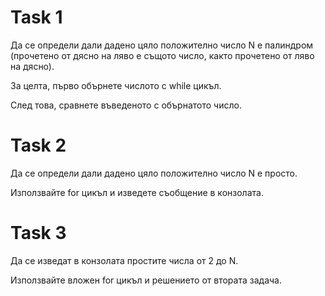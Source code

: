 # Task 1

Да се определи дали дадено цяло положително число N е палиндром (прочетено
от дясно на ляво е същото число, както прочетено от ляво
на дясно).

За целта, първо обърнете числото с while цикъл.

След това, сравнете въведеното с обърнатото число.


# Task 2

Да се определи дали дадено цяло положително число N е просто.

Използвайте for цикъл и изведете съобщение в конзолата.


# Task 3

Да се изведат в конзолата простите числа от 2 до N.

Използвайте вложен for цикъл и решението от втората задача.


